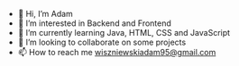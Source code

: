 - 👋 Hi, I’m Adam
- 👀 I’m interested in Backend and Frontend
- 🌱 I’m currently learning Java, HTML, CSS and JavaScript
- 💞️ I’m looking to collaborate on some projects
- 📫 How to reach me wiszniewskiadam95@gmail.com

<!---
S4ris/S4ris is a ✨ special ✨ repository because its `README.md` (this file) appears on your GitHub profile.
You can click the Preview link to take a look at your changes.
--->
